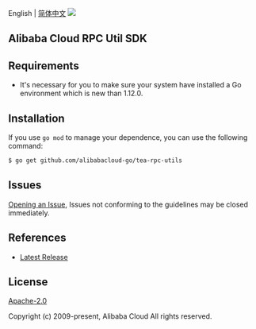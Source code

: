 English | [简体中文](README-CN.md)
![](https://aliyunsdk-pages.alicdn.com/icons/AlibabaCloud.svg)

## Alibaba Cloud RPC Util SDK

## Requirements
- It's necessary for you to make sure your system have installed a Go environment which is new than 1.12.0.

## Installation
If you use `go mod` to manage your dependence, you can use the following command:

```sh
$ go get github.com/alibabacloud-go/tea-rpc-utils
```

## Issues
[Opening an Issue](https://github.com/aliyun/alibabacloud-rpc-util-sdk/issues/new), Issues not conforming to the guidelines may be closed immediately.

## References
* [Latest Release](https://github.com/aliyun/alibabacloud-rpc-util-sdk/tree/master/golang)

## License
[Apache-2.0](http://www.apache.org/licenses/LICENSE-2.0)

Copyright (c) 2009-present, Alibaba Cloud All rights reserved.